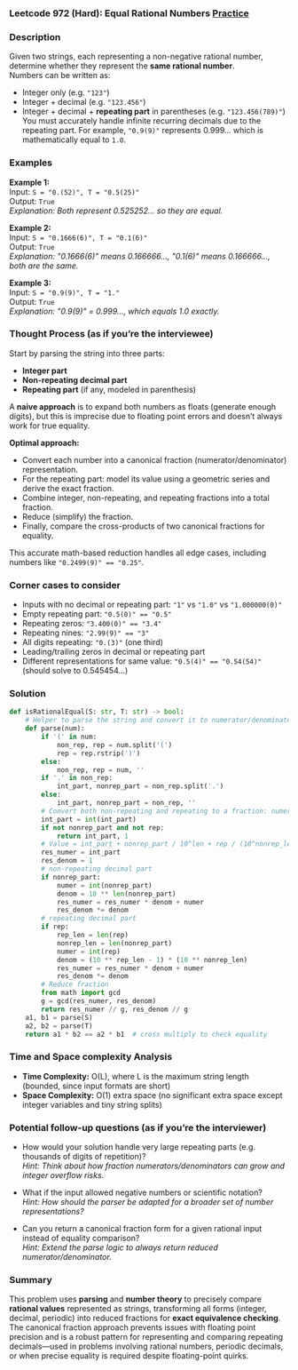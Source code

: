 ### Leetcode 972 (Hard): Equal Rational Numbers [Practice](https://leetcode.com/problems/equal-rational-numbers)

### Description  
Given two strings, each representing a non-negative rational number, determine whether they represent the **same rational number**.  
Numbers can be written as:
- Integer only (e.g. `"123"`)
- Integer + decimal (e.g. `"123.456"`)
- Integer + decimal + **repeating part** in parentheses (e.g. `"123.456(789)"`)
You must accurately handle infinite recurring decimals due to the repeating part. For example, `"0.9(9)"` represents 0.999... which is mathematically equal to `1.0`.

### Examples  

**Example 1:**  
Input: `S = "0.(52)", T = "0.5(25)"`  
Output: `True`  
*Explanation: Both represent 0.525252… so they are equal.*

**Example 2:**  
Input: `S = "0.1666(6)", T = "0.1(6)"`  
Output: `True`  
*Explanation: "0.1666(6)" means 0.166666..., "0.1(6)" means 0.166666..., both are the same.*

**Example 3:**  
Input: `S = "0.9(9)", T = "1."`  
Output: `True`  
*Explanation: "0.9(9)" = 0.999…, which equals 1.0 exactly.*

### Thought Process (as if you’re the interviewee)  
Start by parsing the string into three parts:  
- **Integer part**
- **Non-repeating decimal part**
- **Repeating part** (if any, modeled in parenthesis)

A **naive approach** is to expand both numbers as floats (generate enough digits), but this is imprecise due to floating point errors and doesn’t always work for true equality.

**Optimal approach:**
- Convert each number into a canonical fraction (numerator/denominator) representation.
- For the repeating part: model its value using a geometric series and derive the exact fraction.
- Combine integer, non-repeating, and repeating fractions into a total fraction.
- Reduce (simplify) the fraction.
- Finally, compare the cross-products of two canonical fractions for equality.

This accurate math-based reduction handles all edge cases, including numbers like `"0.2499(9)" == "0.25"`.

### Corner cases to consider  
- Inputs with no decimal or repeating part: `"1"` vs `"1.0"` vs `"1.000000(0)"`
- Empty repeating part: `"0.5(0)" == "0.5"`
- Repeating zeros: `"3.400(0)" == "3.4"`
- Repeating nines: `"2.99(9)" == "3"`
- All digits repeating: `"0.(3)"` (one third)
- Leading/trailing zeros in decimal or repeating part
- Different representations for same value: `"0.5(4)" == "0.54(54)"` (should solve to 0.545454...)

### Solution

```python
def isRationalEqual(S: str, T: str) -> bool:
    # Helper to parse the string and convert it to numerator/denominator
    def parse(num):
        if '(' in num:
            non_rep, rep = num.split('(')
            rep = rep.rstrip(')')
        else:
            non_rep, rep = num, ''
        if '.' in non_rep:
            int_part, nonrep_part = non_rep.split('.')
        else:
            int_part, nonrep_part = non_rep, ''
        # Convert both non-repeating and repeating to a fraction: numerator/denominator
        int_part = int(int_part)
        if not nonrep_part and not rep:
            return int_part, 1
        # Value = int_part + nonrep_part / 10^len + rep / (10^nonrep_len * (10^rep_len - 1))
        res_numer = int_part
        res_denom = 1
        # non-repeating decimal part
        if nonrep_part:
            numer = int(nonrep_part)
            denom = 10 ** len(nonrep_part)
            res_numer = res_numer * denom + numer
            res_denom *= denom
        # repeating decimal part
        if rep:
            rep_len = len(rep)
            nonrep_len = len(nonrep_part)
            numer = int(rep)
            denom = (10 ** rep_len - 1) * (10 ** nonrep_len)
            res_numer = res_numer * denom + numer
            res_denom *= denom
        # Reduce fraction
        from math import gcd
        g = gcd(res_numer, res_denom)
        return res_numer // g, res_denom // g
    a1, b1 = parse(S)
    a2, b2 = parse(T)
    return a1 * b2 == a2 * b1  # cross multiply to check equality
```

### Time and Space complexity Analysis  

- **Time Complexity:** O(L), where L is the maximum string length (bounded, since input formats are short)  
- **Space Complexity:** O(1) extra space (no significant extra space except integer variables and tiny string splits)

### Potential follow-up questions (as if you’re the interviewer)  

- How would your solution handle very large repeating parts (e.g. thousands of digits of repetition)?  
  *Hint: Think about how fraction numerators/denominators can grow and integer overflow risks.*

- What if the input allowed negative numbers or scientific notation?  
  *Hint: How should the parser be adapted for a broader set of number representations?*

- Can you return a canonical fraction form for a given rational input instead of equality comparison?  
  *Hint: Extend the parse logic to always return reduced numerator/denominator.*

### Summary
This problem uses **parsing** and **number theory** to precisely compare **rational values** represented as strings, transforming all forms (integer, decimal, periodic) into reduced fractions for **exact equivalence checking**.  
The canonical fraction approach prevents issues with floating point precision and is a robust pattern for representing and comparing repeating decimals—used in problems involving rational numbers, periodic decimals, or when precise equality is required despite floating-point quirks.